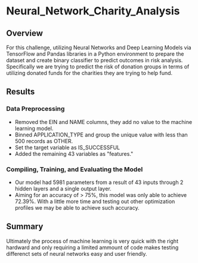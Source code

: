 # Neural_Network_Charity_Analysis   
## Overview   
For this challenge, utilizing Neural Networks and Deep Learning Models via TensorFlow and Pandas libraries in a Python environment to prepare the dataset and create binary classifier to predict outcomes in risk analysis.   
Specifically we are trying to predict the risk of donation groups in terms of utilizing donated funds for the charities they are trying to help fund.   

## Results   
### Data Preprocessing   
* Removed the EIN and NAME columns, they add no value to the machine learning model.   
* Binned APPLICATION_TYPE and group the unique value with less than 500 records as OTHER.   
* Set the target variable as IS_SUCCESSFUL
* Added the remaining 43 variables as "features."   
### Compiling, Training, and Evaluating the Model   
* Our model had 5981 parameters from a result of 43 inputs through 2 hidden layers and a single output layer.   
* Aiming for an accuracy of > 75%, this model was only able to achieve 72.39%. With a little more time and testing out other optimization profiles we may be able to achieve such accuracy.  

## Summary   
Ultimately the process of machine learning is very quick with the right hardward and only requiring a limited ammount of code makes testing differenct sets of neural networks easy and user friendly.

